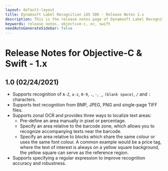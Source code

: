 ```yaml
---
layout: default-layout
title: Dynamsoft Label Recognition iOS SDK - Release Notes 1.x
description: This is the release notes page of Dynamsoft Label Recognition for iOS SDK version 1.x.
keywords: release notes, objective-c, oc, swift
needAutoGenerateSidebar: false
---
```


# Release Notes for Objective-C & Swift - 1.x

## 1.0 (02/24/2021)

- Supports recognition of `A-Z`, `a-z`, `0-9`, `.`, `-`, `_`, `(blank space)`, `/` and `:` characters. 
- Supports text recognition from BMP, JPEG, PNG and single-page TIFF files.
- Supports zonal OCR and provides three ways to localize text areas:
    - Pre-define an area manually in pixel or percentage.
    - Specify an area relative to the barcode zone, which allows you to recognize accompanying texts near the barcode. 
    - Specify an area relative to blocks which share the same colour or uses the same font colour. A common example would be a price tag, where the text of interest is always on a yellow square background, the yellow square can serve as the reference region.
- Supports specifying a regular expression to improve recognition accuracy and robustness.
